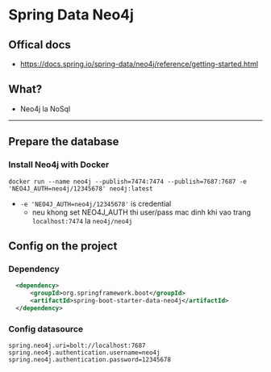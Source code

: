 # Spring Data Neo4j

## Offical docs
- https://docs.spring.io/spring-data/neo4j/reference/getting-started.html

## What?
- Neo4j la NoSql

---

## Prepare the database
### Install Neo4j with Docker
```shell
docker run --name neo4j --publish=7474:7474 --publish=7687:7687 -e 'NEO4J_AUTH=neo4j/12345678' neo4j:latest
```
- `-e 'NEO4J_AUTH=neo4j/12345678'` is credential
  - neu khong set NEO4J_AUTH thi user/pass mac dinh khi vao trang `localhost:7474` la `neo4j/neo4j`

## Config on the project
### Dependency
```xml
  <dependency>
      <groupId>org.springframework.boot</groupId>
      <artifactId>spring-boot-starter-data-neo4j</artifactId>
  </dependency>
```

### Config datasource
```properties
spring.neo4j.uri=bolt://localhost:7687
spring.neo4j.authentication.username=neo4j
spring.neo4j.authentication.password=12345678
```